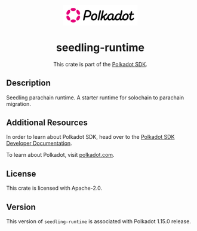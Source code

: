 <div align="center">

<img src="https://raw.githubusercontent.com/paritytech/polkadot-sdk/master/docs/images/Polkadot_Logo_Horizontal_Pink_BlackOnWhite.png" alt="Polkadot logo" width="200">

# seedling-runtime

This crate is part of the [Polkadot SDK](https://github.com/paritytech/polkadot-sdk/).

</div>

## Description

Seedling parachain runtime. A starter runtime for solochain to parachain migration.

## Additional Resources

In order to learn about Polkadot SDK, head over to the [Polkadot SDK Developer Documentation](https://paritytech.github.io/polkadot-sdk/master/polkadot_sdk_docs/index.html).

To learn about Polkadot, visit [polkadot.com](https://polkadot.com/).

## License

This crate is licensed with Apache-2.0.

## Version

This version of `seedling-runtime` is associated with Polkadot 1.15.0 release.
